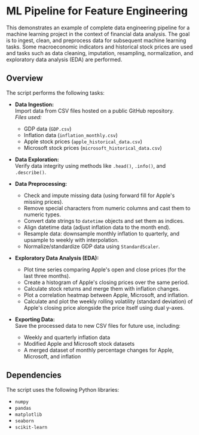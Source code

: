 
# ML Pipeline for Feature Engineering

This demonstrates an example of complete data engineering pipeline for a machine learning project in the context of financial data analysis. The goal is to ingest, clean, and preprocess data for subsequent machine learning tasks. Some macroeconomic indicators and historical stock prices are used and tasks such as data cleaning, imputation, resampling, normalization, and exploratory data analysis (EDA) are performed.

## Overview

The script performs the following tasks:

- **Data Ingestion:**  
  Import data from CSV files hosted on a public GitHub repository.  
  *Files used:*
  - GDP data (`GDP.csv`)
  - Inflation data (`inflation_monthly.csv`)
  - Apple stock prices (`apple_historical_data.csv`)
  - Microsoft stock prices (`microsoft_historical_data.csv`)

- **Data Exploration:**  
  Verify data integrity using methods like `.head()`, `.info()`, and `.describe()`.

- **Data Preprocessing:**  
  - Check and impute missing data (using forward fill for Apple's missing prices).
  - Remove special characters from numeric columns and cast them to numeric types.
  - Convert date strings to `datetime` objects and set them as indices.
  - Align datetime data (adjust inflation data to the month end).
  - Resample data: downsample monthly inflation to quarterly, and upsample to weekly with interpolation.
  - Normalize/standardize GDP data using `StandardScaler`.

- **Exploratory Data Analysis (EDA):**  
  - Plot time series comparing Apple's open and close prices (for the last three months).
  - Create a histogram of Apple's closing prices over the same period.
  - Calculate stock returns and merge them with inflation changes.
  - Plot a correlation heatmap between Apple, Microsoft, and inflation.
  - Calculate and plot the weekly rolling volatility (standard deviation) of Apple's closing price alongside the price itself using dual y-axes.

- **Exporting Data:**  
  Save the processed data to new CSV files for future use, including:
  - Weekly and quarterly inflation data
  - Modified Apple and Microsoft stock datasets
  - A merged dataset of monthly percentage changes for Apple, Microsoft, and inflation

## Dependencies

The script uses the following Python libraries:

- `numpy`
- `pandas`
- `matplotlib`
- `seaborn`
- `scikit-learn`

